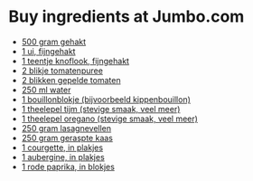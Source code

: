 # Buy ingredients at Jumbo.com

- [500 gram gehakt](https://www.jumbo.com/producten/?searchType=keyword&searchTerms=gehakt&offSet=0&sort=price%20asc)
- [1 ui, fijngehakt](https://www.jumbo.com/producten/?searchType=keyword&searchTerms=ui&offSet=0&sort=price%20asc)
- [1 teentje knoflook, fijngehakt](https://www.jumbo.com/producten/?searchType=keyword&searchTerms=knoflook&offSet=0&sort=price%20asc)
- [2 blikje tomatenpuree](https://www.jumbo.com/producten/?searchType=keyword&searchTerms=tomatenpuree&offSet=0&sort=price%20asc)
- [2 blikken gepelde tomaten](https://www.jumbo.com/producten/?searchType=keyword&searchTerms=blikken%20gepelde%20tomaten&offSet=0&sort=price%20asc)
- [250 ml water](https://www.jumbo.com/producten/?searchType=keyword&searchTerms=ml%20water&offSet=0&sort=price%20asc)
- [1 bouillonblokje (bijvoorbeeld kippenbouillon)](https://www.jumbo.com/producten/?searchType=keyword&searchTerms=bouillonblokje%20(bijvoorbeeld%20kippenbouillon)&offSet=0&sort=price%20asc)
- [1 theelepel tijm (stevige smaak, veel meer)](https://www.jumbo.com/producten/?searchType=keyword&searchTerms=tijm%20(stevige%20smaak%20veel%20meer)&offSet=0&sort=price%20asc)
- [1 theelepel oregano (stevige smaak, veel meer)](https://www.jumbo.com/producten/?searchType=keyword&searchTerms=oregano%20(stevige%20smaak%20veel%20meer)&offSet=0&sort=price%20asc)
- [250 gram lasagnevellen](https://www.jumbo.com/producten/?searchType=keyword&searchTerms=lasagnevellen&offSet=0&sort=price%20asc)
- [250 gram geraspte kaas](https://www.jumbo.com/producten/?searchType=keyword&searchTerms=geraspte%20kaas&offSet=0&sort=price%20asc)
- [1 courgette, in plakjes](https://www.jumbo.com/producten/?searchType=keyword&searchTerms=courgette%20in%20plakjes&offSet=0&sort=price%20asc)
- [1 aubergine, in plakjes](https://www.jumbo.com/producten/?searchType=keyword&searchTerms=aubergine%20in%20plakjes&offSet=0&sort=price%20asc)
- [1 rode paprika, in blokjes](https://www.jumbo.com/producten/?searchType=keyword&searchTerms=rode%20paprika&offSet=0&sort=price%20asc)

